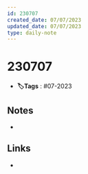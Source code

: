 ```yaml
---
id: 230707
created_date: 07/07/2023
updated_date: 07/07/2023
type: daily-note
---
```


# 230707
- **🏷️Tags** : #07-2023  

## Notes
- 

## Links
- 